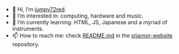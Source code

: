 - 👋 Hi, I’m <a href="github.com/jumpy72red">jumpy72red</a>.
- 👀 I’m interested in: computing, hardware and music.
- 🌱 I’m currently learning: HTML, JS, Japanese and a myriad of instruments.
- 📫 How to reach me: check <a href="https://www.github.com/Stjarnor-GH/stjarnor-website/blob/main/README.md">README.md</a> in the <a href="https://www.github.com/Stjarnor-GH/stjarnor-website">stjarnor-website</a> repository.
